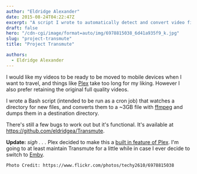 ```yaml
---
author: "Eldridge Alexander"
date: 2015-08-24T04:22:47Z
excerpt: "A script I wrote to automatically detect and convert video files to a travel optimized format."
draft: false
hero: "/cdn-cgi/image/format=auto/img/6978815038_6d41a935f9_k.jpg"
slug: "project-transmute"
title: "Project Transmute"

authors:
  - Eldridge Alexander
---
```


I would like my videos to be ready to be moved to mobile devices when I want to travel, and things like [Plex](https://plex.tv) take too long for my liking. However I also prefer retaining the original full quality videos. 

I wrote a Bash script (intended to be run as a cron job) that watches a directory for new files, and converts them to a ~3GB file with [ffmpeg](https://www.ffmpeg.org/) and dumps them in a destination directory.

There's still a few bugs to work out but it's functional. It's available at https://github.com/eldridgea/Transmute.

**Update:** *sigh . . .* Plex decided to make this a [built in feature of Plex](https://support.plex.tv/hc/en-us/articles/214079318-Media-Optimizer-Overview). I'm going to at least maintain Transmute for a little while in case I ever decide to switch to [Emby](https://emby.media/).

`Photo Credit: https://www.flickr.com/photos/techy2610/6978815038`
